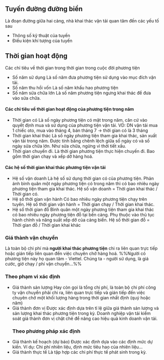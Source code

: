 ## Tuyến đường đường biển
Là đoạn đường giữa hai cảng, nhà khai thác vận tải quan tâm đến các yếu tố sau
- Thông số kỹ thuật của tuyến 
- Điều kiện khí tượng của tuyến
## Thời gian hoạt động
Các chỉ tiêu về thời gian trong thời gian trong cuộc đời phương tiện
- Số năm sử dụng
  Là số năm đưa phương tiện sử dụng vào mục đích vận tải.
- Số năm thu hồi vốn
  Là số năm khấu hao phương tiện
- Số năm sửa chữa lớn
  Là số năm phương tiện ngưng khai thác để đưa vào sửa chữa.
#### Các chỉ tiêu về thời gian hoạt động của phương tiện trong năm
- Thời gian có
  Là số ngày phương tiện có mặt trong năm, căn cứ vào quyết định mua và sử dụng của phương tiện vận tải.
  VD: DN vận tải mua 1 chiếc oto, mua vào tháng 4, bán tháng 7 -> thời gian có là 3 tháng
- Thời gian khai thác
  Là số ngày phương tiện tham gia khai thác, sản xuất vận tải trong năm. Được tính bằng chênh lệch giữa số ngày có và số ngày sửa chữa lớn.
  Như sửa chữa, ngừng vì thời tiết xấu.
- Thời gian chuyến đi.
  Là thời gian phương tiện thực hiện chuyến đi. Bao gồm thời gian chạy và xếp dỡ hàng hoá.
  
#### Các hệ số thời gian khai thác phương tiện vận tải
- Hệ số vận doanh
Là hệ số sử dụng thời gian có của phương tiện. Phản ánh bình quân một ngày phương tiện có trong năm thì có bao nhiêu ngày phương tiện tham gia khai thác. 
	Hệ số vận doanh = Thời gian khai thác / Thời gian có.
- Hệ số thời gian vận hành 
  Có bao nhiêu ngày phương tiện chạy trên tuyến.
	Hệ số thời gian vận hành = Thời gian chạy / Thời gian khai thác.
- Hệ số thời gian đỗ
Bình quân một ngày phương tiện tham gia khai thác có bao nhiêu ngày phương tiện đỗ tại bến cảng. Phụ thuộc vào thủ tục hành chính và năng suất xếp dỡ của cảng biển.
	Hệ số thời gian đỗ = Thời gian đỗ / Thời gian khai khác
### Giá thành vận chuyển
Là toàn bộ chi phí mà **người khai thác phương tiện** chi ra liên quan trực tiếp hoặc gián tiếp liên quan đến việc chuyên chở hàng hoá.
%%Người có phương tiện này họ quan tâm - Viettel.
Chúng ta - người sử dụng, là giá cước, giờ chạy / phí vận chuyển...%%
### Theo phạm vi xác định
- Giá thành sản lượng
  Hay còn gọi là tổng chi phí, là toàn bộ chi phí công ty vận chuyển phải chi ra, liên quan trực tiếp và gián tiếp đến việc chuyên chở một khối lượng hàng trong thời gian nhất định (quý hoặc năm)
- Giá thành đơn vị
  Được xác định dựa trên tỉ lệ giữa giá thành sản lượng và sản lượng khai thác phương tiện trong kỳ. Doanh nghiệp vận tải kiểm soát giá thành đơn vị chặt chẽ để nâng cao hiệu quả kinh doanh vận tải.
  ### Theo phương pháp xác định
- Giá thành kế hoạch (dự báo)
  Được xác định dựa vào các định mức dự kiến.
  Ví dụ: Chi phí nhiên liệu, định mức tiêu hao của nhiên liệu...
- Giá thành thực tế
  Là tập hợp các chi phí thực tế phát sinh trong kỳ.
